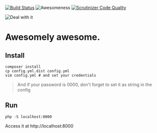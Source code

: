 [![Build Status](https://travis-ci.org/Nek-/TestCrawler.svg?branch=master)](https://travis-ci.org/Nek-/TestCrawler)
![Awesomeness](https://img.shields.io/badge/awesomeness-sucess-brightgreen.svg)
[![Scrutinizer Code Quality](https://scrutinizer-ci.com/g/Nek-/TestCrawler/badges/quality-score.png?b=master)](https://scrutinizer-ci.com/g/Nek-/TestCrawler/?branch=master)

![Deal with it](http://www.thepostturtle.com/wp-content/uploads/2015/02/Obama-Deal-with-It.jpg)

# Awesomely awesome.

Install
-------

```
composer install
cp config.yml.dist config.yml
vim config.yml # and set your credentials
```

> And if your password is 0000, don't forget to set it as string in the config

Run
---

```
php -S localhost:8000
```

Access it at http://localhost:8000
